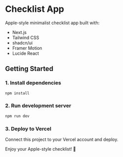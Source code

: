 # Checklist App

Apple-style minimalist checklist app built with:
- Next.js
- Tailwind CSS
- shadcn/ui
- Framer Motion
- Lucide React

## Getting Started

### 1. Install dependencies
```bash
npm install
```

### 2. Run development server
```bash
npm run dev
```

### 3. Deploy to Vercel
Connect this project to your Vercel account and deploy.

Enjoy your Apple-style checklist! 🍎

